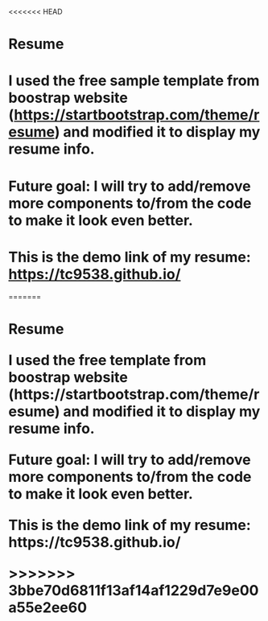<<<<<<< HEAD
# Resume
# I used the free sample template from boostrap website (https://startbootstrap.com/theme/resume) and modified it to display my resume info. 
# Future goal: I will try to add/remove more components to/from the code to make it look even better. 
# This is the demo link of my resume: https://tc9538.github.io/
=======
<h1> Resume
<p> I used the free template from boostrap website (https://startbootstrap.com/theme/resume) and modified it to display my resume info. </p>
<p> Future goal: I will try to add/remove more components to/from the code to make it look even better. </p>
<p> This is the demo link of my resume: https://tc9538.github.io/ </p>
>>>>>>> 3bbe70d6811f13af14af1229d7e9e00a55e2ee60
